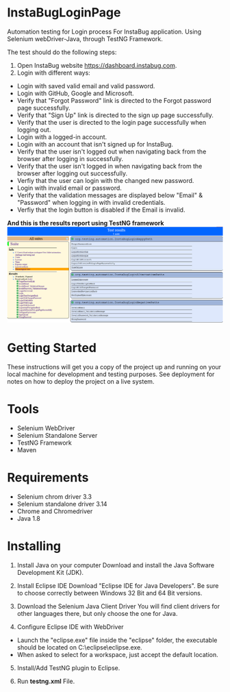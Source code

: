 # InstaBugLoginPage
Automation testing for Login process For InstaBug application. Using Selenium webDriver-Java, through TestNG Framework.

The test should do the following steps:
1) Open InstaBug website https://dashboard.instabug.com.
2) Login with different ways:
* Login with saved valid email and valid password.
* Login with GitHub, Google and Microsoft.
* Verify that "Forgot Password" link is directed to the Forgot password page successfully. 
* Verify that "Sign Up" link is directed to the sign up page successfully.
* Verify that the user is directed to the login page successfully when logging out.
* Login with a logged-in account.
* Login with an account that isn't signed up for InstaBug.
* Verify that the user isn't logged out when navigating back from the browser after logging in successfully.
* Verify that the user isn't logged in when navigating back from the browser after logging out successfully.
* Verfiy that the user can login with the changed new password.
* Login with invalid email or password.
* Verify that the validation messages are displayed below "Email" & "Password" when logging in with invalid credentials.
* Verfiy that the login button is disabled if the Email is invalid.
 

**And this is the results report using TestNG framework**
![alt text](https://github.com/AyaMSadek/InstaBugLoginPage/blob/master/TestNG.png)

# Getting Started
These instructions will get you a copy of the project up and running on your local machine for development and testing purposes. 
See deployment for notes on how to deploy the project on a live system.
# Tools
* Selenium WebDriver
* Selenium Standalone Server
* TestNG Framework
* Maven

# Requirements 
* Selenium chrom driver 3.3
* Selenium standalone driver 3.14
* Chrome and Chromedriver
* Java 1.8
# Installing
1) Install Java on your computer
         Download and install the Java Software Development Kit (JDK).
         
2) Install Eclipse IDE
         Download "Eclipse IDE for Java Developers". Be sure to choose correctly between Windows 32 Bit and 64 Bit versions. 
         
3) Download the Selenium Java Client Driver
         You will find client drivers for other languages there, but only choose the one for Java. 
         
4) Configure Eclipse IDE with WebDriver
* Launch the "eclipse.exe" file inside the "eclipse" folder, the executable should be located on C:\eclipse\eclipse.exe.
* When asked to select for a workspace, just accept the default location.

5) Install/Add TestNG plugin to Eclipse.

6) Run **testng.xml** File.
